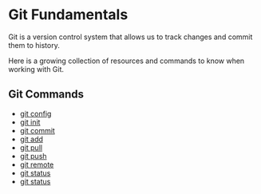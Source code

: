 # Git Fundamentals

Git is a version control system that allows us to track changes and commit them to history.

Here is a growing collection of resources and commands to know when working with Git.

## Git Commands 
- [git config](./commands/Config.md)
- [git init](./commands/Init.md)
- [git commit](./commands/commit.md)
- [git add](./commands/Add.md)
- [git pull](./commands/Pull.md)
- [git push](./commands/Push.md)
- [git remote](./commands/Remote.md)
- [git status](./commands/Status.md)
- [git status](./commands/Clone.md)
